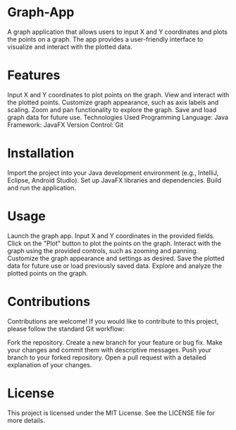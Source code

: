 # Graph-App
A graph application that allows users to input X and Y coordinates and plots the points on a graph. The app provides a user-friendly interface to visualize and interact with the plotted data.

# Features
Input X and Y coordinates to plot points on the graph.
View and interact with the plotted points.
Customize graph appearance, such as axis labels and scaling.
Zoom and pan functionality to explore the graph.
Save and load graph data for future use.
Technologies Used
Programming Language: Java
Framework: JavaFX
Version Control: Git
# Installation
Import the project into your Java development environment (e.g., IntelliJ, Eclipse, Android Studio).
Set up JavaFX libraries and dependencies.
Build and run the application.
# Usage
Launch the graph app.
Input X and Y coordinates in the provided fields.
Click on the "Plot" button to plot the points on the graph.
Interact with the graph using the provided controls, such as zooming and panning.
Customize the graph appearance and settings as desired.
Save the plotted data for future use or load previously saved data.
Explore and analyze the plotted points on the graph.
# Contributions
Contributions are welcome! If you would like to contribute to this project, please follow the standard Git workflow:

Fork the repository.
Create a new branch for your feature or bug fix.
Make your changes and commit them with descriptive messages.
Push your branch to your forked repository.
Open a pull request with a detailed explanation of your changes.
# License
This project is licensed under the MIT License. See the LICENSE file for more details.
